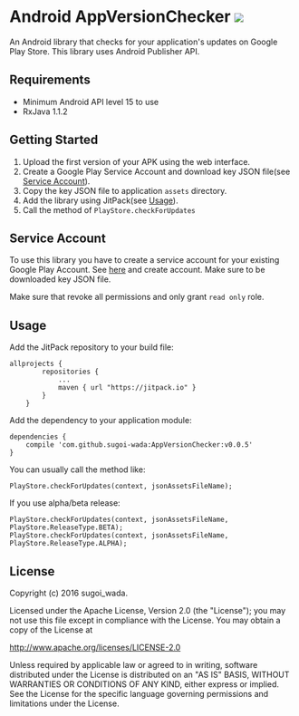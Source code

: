 # Android AppVersionChecker [![](https://jitpack.io/v/sugoi-wada/AppVersionChecker.svg)](https://jitpack.io/#sugoi-wada/AppVersionChecker)

An Android library that checks for your application's updates on Google Play Store. This library uses Android Publisher API.

## Requirements

- Minimum Android API level 15 to use
- RxJava 1.1.2

## Getting Started

1. Upload the first version of your APK using the web interface.
1. Create a Google Play Service Account and download key JSON file(see [Service Account](#service-account)).
1. Copy the key JSON file to application `assets` directory.
1. Add the library using JitPack(see [Usage](#usage)).
1. Call the method of `PlayStore.checkForUpdates`

## Service Account

To use this library you have to create a service account for your existing Google Play Account. See [here](https://developers.google.com/android-publisher/getting_started#using_a_service_account) and create account. Make sure to be downloaded key JSON file.

Make sure that revoke all permissions and only grant `read only` role.

## Usage

Add the JitPack repository to your build file:

```
allprojects {
        repositories {
            ...
            maven { url "https://jitpack.io" }
        }
    }
```

Add the dependency to your application module:

```
dependencies {
    compile 'com.github.sugoi-wada:AppVersionChecker:v0.0.5'
}
```

You can usually call the method like:

```
PlayStore.checkForUpdates(context, jsonAssetsFileName);
```

If you use alpha/beta release:

```
PlayStore.checkForUpdates(context, jsonAssetsFileName, PlayStore.ReleaseType.BETA);
PlayStore.checkForUpdates(context, jsonAssetsFileName, PlayStore.ReleaseType.ALPHA);
```

## License

Copyright (c) 2016 sugoi_wada.

Licensed under the Apache License, Version 2.0 (the "License"); you may not use this file except in compliance with the License. You may obtain a copy of the License at

http://www.apache.org/licenses/LICENSE-2.0

Unless required by applicable law or agreed to in writing, software distributed under the License is distributed on an "AS IS" BASIS, WITHOUT WARRANTIES OR CONDITIONS OF ANY KIND, either express or implied. See the License for the specific language governing permissions and limitations under the License.